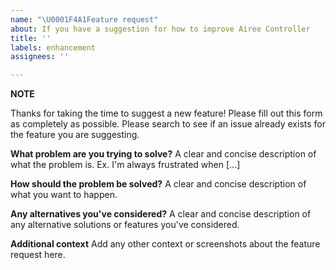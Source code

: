 ```yaml
---
name: "\U0001F4A1Feature request"
about: If you have a suggestion for how to improve Airee Controller
title: ''
labels: enhancement
assignees: ''

---
```


**NOTE**

Thanks for taking the time to suggest a new feature! Please fill out this form as completely as possible.
Please search to see if an issue already exists for the feature you are suggesting.

**What problem are you trying to solve?**
A clear and concise description of what the problem is. Ex. I'm always frustrated when [...]

**How should the problem be solved?**
A clear and concise description of what you want to happen.

**Any alternatives you've considered?**
A clear and concise description of any alternative solutions or features you've considered.

**Additional context**
Add any other context or screenshots about the feature request here.
